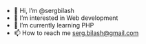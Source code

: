- 👋 Hi, I’m @sergbilash
- 👀 I’m interested in Web development
- 🌱 I’m currently learning PHP
- 📫 How to reach me serg.bilash@gmail.com

<!---
sergbilash/sergbilash is a ✨ special ✨ repository because its `README.md` (this file) appears on your GitHub profile.
You can click the Preview link to take a look at your changes.
--->
